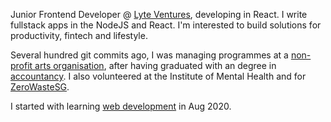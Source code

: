 Junior Frontend Developer @ [Lyte Ventures](https://www.lyteventures.com/), developing in React. I write fullstack apps in the NodeJS and React. I'm interested to build solutions for productivity, fintech and lifestyle.

Several hundred git commits ago, I was managing programmes at a [non-profit arts organisation](https://www.siongleng.com/), after having graduated with an degree in [accountancy](https://accountancy.smu.edu.sg/). I also volunteered at the Institute of Mental Health and for [ZeroWasteSG](http://www.zerowastesg.com/).

I started with learning [web development](https://www.udemy.com/course/the-complete-web-development-bootcamp/) in Aug 2020.
